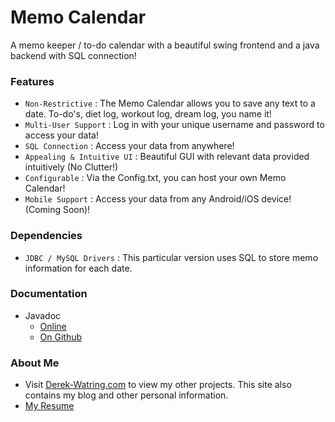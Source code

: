 # Memo Calendar
A memo keeper / to-do calendar with a beautiful swing frontend and a java backend with SQL connection!

### Features
* `Non-Restrictive` : The Memo Calendar allows you to save any text to a date. To-do's, diet log, workout log, dream log, you name it!
* `Multi-User Support` : Log in with your unique username and password to access your data!
* `SQL Connection` : Access your data from anywhere!
* `Appealing & Intuitive UI` : Beautiful GUI with relevant data provided intuitively (No Clutter!)
* `Configurable` : Via the Config.txt, you can host your own Memo Calendar!
* `Mobile Support` : Access your data from any Android/iOS device! (Coming Soon)!

### Dependencies
* `JDBC / MySQL Drivers` : This particular version uses SQL to store memo information for each date.

### Documentation
* Javadoc
  * [Online](http://sorrycounter.xyz/MemoCal/Documentation/)
  * [On Github](https://github.com/dwatring/Memo-Calendar/tree/master/doc)

### About Me
* Visit [Derek-Watring.com](http://Derek-Watring.com/projects) to view my other projects. This site also contains my blog and other personal information. 
* [My Resume](https://www.dropbox.com/s/dr5npw4azbi4bmz/RESUME2.0.pdf?dl=0&preview=RESUME2.0.pdf)

